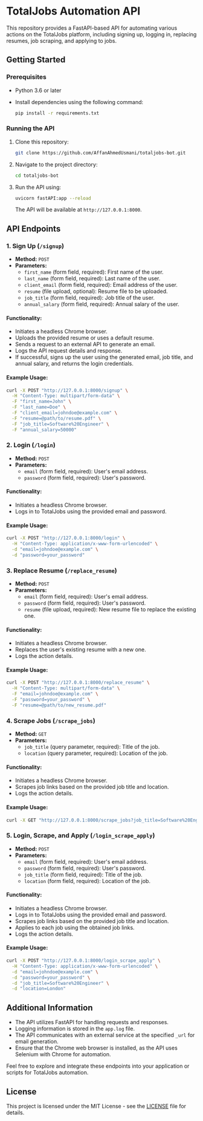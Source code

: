 # TotalJobs Automation API

This repository provides a FastAPI-based API for automating various actions on the TotalJobs platform, including signing up, logging in, replacing resumes, job scraping, and applying to jobs.

## Getting Started

### Prerequisites

- Python 3.6 or later
- Install dependencies using the following command:

  ```bash
  pip install -r requirements.txt
  ```

### Running the API

1. Clone this repository:

   ```bash
   git clone https://github.com/AffanAhmedUsmani/totaljobs-bot.git
   ```

2. Navigate to the project directory:

   ```bash
   cd totaljobs-bot
   ```

3. Run the API using:

   ```bash
   uvicorn fastAPI:app --reload
   ```

   The API will be available at `http://127.0.0.1:8000`.

## API Endpoints

### 1. Sign Up (`/signup`)

- **Method:** `POST`
- **Parameters:**
  - `first_name` (form field, required): First name of the user.
  - `last_name` (form field, required): Last name of the user.
  - `client_email` (form field, required): Email address of the user.
  - `resume` (file upload, optional): Resume file to be uploaded.
  - `job_title` (form field, required): Job title of the user.
  - `annual_salary` (form field, required): Annual salary of the user.

#### Functionality:

- Initiates a headless Chrome browser.
- Uploads the provided resume or uses a default resume.
- Sends a request to an external API to generate an email.
- Logs the API request details and response.
- If successful, signs up the user using the generated email, job title, and annual salary, and returns the login credentials.

#### Example Usage:

```bash
curl -X POST "http://127.0.0.1:8000/signup" \
  -H "Content-Type: multipart/form-data" \
  -F "first_name=John" \
  -F "last_name=Doe" \
  -F "client_email=johndoe@example.com" \
  -F "resume=@path/to/resume.pdf" \
  -F "job_title=Software%20Engineer" \
  -F "annual_salary=50000"
```

### 2. Login (`/login`)

- **Method:** `POST`
- **Parameters:**
  - `email` (form field, required): User's email address.
  - `password` (form field, required): User's password.

#### Functionality:

- Initiates a headless Chrome browser.
- Logs in to TotalJobs using the provided email and password.

#### Example Usage:

```bash
curl -X POST "http://127.0.0.1:8000/login" \
  -H "Content-Type: application/x-www-form-urlencoded" \
  -d "email=johndoe@example.com" \
  -d "password=your_password"
```

### 3. Replace Resume (`/replace_resume`)

- **Method:** `POST`
- **Parameters:**
  - `email` (form field, required): User's email address.
  - `password` (form field, required): User's password.
  - `resume` (file upload, required): New resume file to replace the existing one.

#### Functionality:

- Initiates a headless Chrome browser.
- Replaces the user's existing resume with a new one.
- Logs the action details.

#### Example Usage:

```bash
curl -X POST "http://127.0.0.1:8000/replace_resume" \
  -H "Content-Type: multipart/form-data" \
  -F "email=johndoe@example.com" \
  -F "password=your_password" \
  -F "resume=@path/to/new_resume.pdf"
```

### 4. Scrape Jobs (`/scrape_jobs`)

- **Method:** `GET`
- **Parameters:**
  - `job_title` (query parameter, required): Title of the job.
  - `location` (query parameter, required): Location of the job.

#### Functionality:

- Initiates a headless Chrome browser.
- Scrapes job links based on the provided job title and location.
- Logs the action details.

#### Example Usage:

```bash
curl -X GET "http://127.0.0.1:8000/scrape_jobs?job_title=Software%20Engineer&location=London"
```

### 5. Login, Scrape, and Apply (`/login_scrape_apply`)

- **Method:** `POST`
- **Parameters:**
  - `email` (form field, required): User's email address.
  - `password` (form field, required): User's password.
  - `job_title` (form field, required): Title of the job.
  - `location` (form field, required): Location of the job.

#### Functionality:

- Initiates a headless Chrome browser.
- Logs in to TotalJobs using the provided email and password.
- Scrapes job links based on the provided job title and location.
- Applies to each job using the obtained job links.
- Logs the action details.

#### Example Usage:

```bash
curl -X POST "http://127.0.0.1:8000/login_scrape_apply" \
  -H "Content-Type: application/x-www-form-urlencoded" \
  -d "email=johndoe@example.com" \
  -d "password=your_password" \
  -d "job_title=Software%20Engineer" \
  -d "location=London"
```

## Additional Information

- The API utilizes FastAPI for handling requests and responses.
- Logging information is stored in the `app.log` file.
- The API communicates with an external service at the specified `_url` for email generation.
- Ensure that the Chrome web browser is installed, as the API uses Selenium with Chrome for automation.

Feel free to explore and integrate these endpoints into your application or scripts for TotalJobs automation.

## License

This project is licensed under the MIT License - see the [LICENSE](LICENSE) file for details.